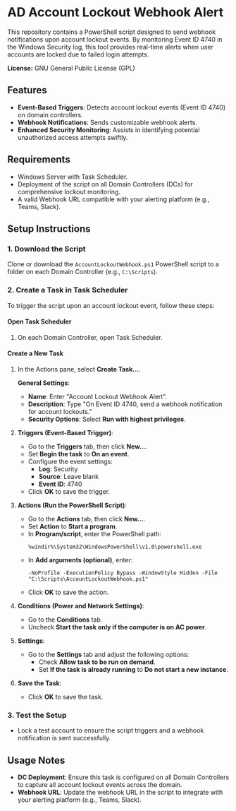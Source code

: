 # AD Account Lockout Webhook Alert

This repository contains a PowerShell script designed to send webhook notifications upon account lockout events. By monitoring Event ID 4740 in the Windows Security log, this tool provides real-time alerts when user accounts are locked due to failed login attempts.

**License:** GNU General Public License (GPL)

## Features
- **Event-Based Triggers**: Detects account lockout events (Event ID 4740) on domain controllers.
- **Webhook Notifications**: Sends customizable webhook alerts.
- **Enhanced Security Monitoring**: Assists in identifying potential unauthorized access attempts swiftly.

## Requirements
- Windows Server with Task Scheduler.
- Deployment of the script on all Domain Controllers (DCs) for comprehensive lockout monitoring.
- A valid Webhook URL compatible with your alerting platform (e.g., Teams, Slack).

## Setup Instructions

### 1. Download the Script
Clone or download the `AccountLockoutWebhook.ps1` PowerShell script to a folder on each Domain Controller (e.g., `C:\Scripts`).

### 2. Create a Task in Task Scheduler

To trigger the script upon an account lockout event, follow these steps:

#### Open Task Scheduler
1. On each Domain Controller, open Task Scheduler.

#### Create a New Task
1. In the Actions pane, select **Create Task…**.
   
   **General Settings**:
   - **Name**: Enter "Account Lockout Webhook Alert".
   - **Description**: Type "On Event ID 4740, send a webhook notification for account lockouts."
   - **Security Options**: Select **Run with highest privileges**.

2. **Triggers (Event-Based Trigger)**:
   - Go to the **Triggers** tab, then click **New…**.
   - Set **Begin the task** to **On an event**.
   - Configure the event settings:
     - **Log**: Security
     - **Source**: Leave blank
     - **Event ID**: 4740
   - Click **OK** to save the trigger.

3. **Actions (Run the PowerShell Script)**:
   - Go to the **Actions** tab, then click **New…**.
   - Set **Action** to **Start a program**.
   - In **Program/script**, enter the PowerShell path:
     ```
     %windir%\System32\WindowsPowerShell\v1.0\powershell.exe
     ```
   - In **Add arguments (optional)**, enter:
     ```
     -NoProfile -ExecutionPolicy Bypass -WindowStyle Hidden -File "C:\Scripts\AccountLockoutWebhook.ps1"
     ```
   - Click **OK** to save the action.

4. **Conditions (Power and Network Settings)**:
   - Go to the **Conditions** tab.
   - Uncheck **Start the task only if the computer is on AC power**.

5. **Settings**:
   - Go to the **Settings** tab and adjust the following options:
     - Check **Allow task to be run on demand**.
     - Set **If the task is already running** to **Do not start a new instance**.

6. **Save the Task**:
   - Click **OK** to save the task.

### 3. Test the Setup
- Lock a test account to ensure the script triggers and a webhook notification is sent successfully.

## Usage Notes
- **DC Deployment**: Ensure this task is configured on all Domain Controllers to capture all account lockout events across the domain.
- **Webhook URL**: Update the webhook URL in the script to integrate with your alerting platform (e.g., Teams, Slack).

